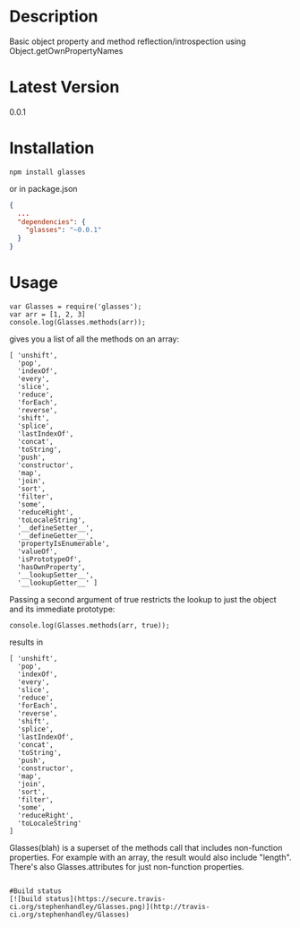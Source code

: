 # Description

Basic object property and method reflection/introspection using Object.getOwnPropertyNames

# Latest Version

0.0.1

# Installation
```
npm install glasses
```

or in package.json 

```json
{
  ...
  "dependencies": {
    "glasses": "~0.0.1"
  }
}
```

# Usage
```
var Glasses = require('glasses');
var arr = [1, 2, 3]
console.log(Glasses.methods(arr));
```
gives you a list of all the methods on an array:
```
[ 'unshift',
  'pop',
  'indexOf',
  'every',
  'slice',
  'reduce',
  'forEach',
  'reverse',
  'shift',
  'splice',
  'lastIndexOf',
  'concat',
  'toString',
  'push',
  'constructor',
  'map',
  'join',
  'sort',
  'filter',
  'some',
  'reduceRight',
  'toLocaleString',
  '__defineSetter__',
  '__defineGetter__',
  'propertyIsEnumerable',
  'valueOf',
  'isPrototypeOf',
  'hasOwnProperty',
  '__lookupSetter__',
  '__lookupGetter__' ]
```
Passing a second argument of true restricts the lookup to just the object and its immediate prototype:
```
console.log(Glasses.methods(arr, true));
```
results in 
```
[ 'unshift',
  'pop',
  'indexOf',
  'every',
  'slice',
  'reduce',
  'forEach',
  'reverse',
  'shift',
  'splice',
  'lastIndexOf',
  'concat',
  'toString',
  'push',
  'constructor',
  'map',
  'join',
  'sort',
  'filter',
  'some',
  'reduceRight',
  'toLocaleString' 
]
```
Glasses(blah) is a superset of the methods call that includes non-function properties. For example with an array, the result would also include "length". There's also Glasses.attributes for just non-function properties. 
```

#Build status
[![build status](https://secure.travis-ci.org/stephenhandley/Glasses.png)](http://travis-ci.org/stephenhandley/Glasses)